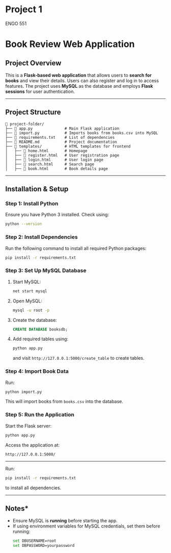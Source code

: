 # Project 1

ENGO 551

# Book Review Web Application

## Project Overview
This is a **Flask-based web application** that allows users to **search for books** and view their details. Users can also register and log in to access features. The project uses **MySQL** as the database and employs **Flask sessions** for user authentication.

---

##  Project Structure

```
📂 project-folder/
├── 📄 app.py              # Main Flask application
├── 📄 import.py           # Imports books from books.csv into MySQL
├── 📄 requirements.txt    # List of dependencies
├── 📄 README.md           # Project documentation
├── 📂 templates/          # HTML templates for frontend
│   ├── 📄 home.html       # Homepage
│   ├── 📄 register.html   # User registration page
│   ├── 📄 login.html      # User login page
│   ├── 📄 search.html     # Search page
│   ├── 📄 book.html       # Book details page
```

---

##  Installation & Setup
### **Step 1: Install Python**
Ensure you have Python 3 installed. Check using:
```sh
python --version
```

### **Step 2: Install Dependencies**
Run the following command to install all required Python packages:
```sh
pip install -r requirements.txt
```

### **Step 3: Set Up MySQL Database**
1. Start MySQL:
   ```sh
   net start mysql  
   ```
2. Open MySQL:
   ```sh
   mysql -u root -p
   ```
3. Create the database:
   ```sql
   CREATE DATABASE booksdb;
   ```
4. Add required tables using:
   ```sh
   python app.py
   ```
   and visit `http://127.0.0.1:5000/create_table` to create tables.

### **Step 4: Import Book Data**
Run:
```sh
python import.py
```
This will import books from `books.csv` into the database.

### **Step 5: Run the Application**
Start the Flask server:
```sh
python app.py
```
Access the application at:
```
http://127.0.0.1:5000/
```

---


Run:
```sh
pip install -r requirements.txt
```
to install all dependencies.

---

##  Notes*
- Ensure MySQL is **running** before starting the app.
- If using environment variables for MySQL credentials, set them before running:
  ```sh
  set DBUSERNAME=root
  set DBPASSWORD=yourpassword
  ```


